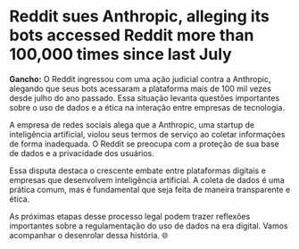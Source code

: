 # Reddit sues Anthropic, alleging its bots accessed Reddit more than 100,000 times since last July

**Gancho:** O Reddit ingressou com uma ação judicial contra a Anthropic, alegando que seus bots acessaram a plataforma mais de 100 mil vezes desde julho do ano passado. Essa situação levanta questões importantes sobre o uso de dados e a ética na interação entre empresas de tecnologia.


A empresa de redes sociais alega que a Anthropic, uma startup de inteligência artificial, violou seus termos de serviço ao coletar informações de forma inadequada. O Reddit se preocupa com a proteção de sua base de dados e a privacidade dos usuários.

Essa disputa destaca o crescente embate entre plataformas digitais e empresas que desenvolvem inteligência artificial. A coleta de dados é uma prática comum, mas é fundamental que seja feita de maneira transparente e ética.

As próximas etapas desse processo legal podem trazer reflexões importantes sobre a regulamentação do uso de dados na era digital. Vamos acompanhar o desenrolar dessa história. 🌐